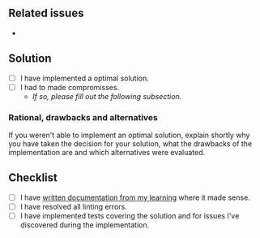 
## Related issues
- 

## Solution
- [ ] I have implemented a optimal solution.
- [ ] I had to made compromisses.
    - _If so, please fill out the following subsection._

### Rational, drawbacks and alternatives
If you weren't able to implement an optimal solution, explain shortly why you have taken the decision for your solution, what the drawbacks of the implementation are and which alternatives were evaluated.

## Checklist
- [ ] I have [written documentation from my learning](https://github.com/komit-ag/komit-dev/discussions/104) where it made sense.
- [ ] I have resolved all linting errors.
- [ ] I have implemented tests covering the solution and for issues I've discovered during the implementation.
